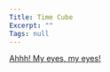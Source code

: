 ```yaml
---
Title: Time Cube
Excerpt: ""
Tags: null
---
```

<div class="Section1"> <a href="http://www.timecube.com/" target="_blank">Ahhh! My eyes, my eyes!</a> 
</div>